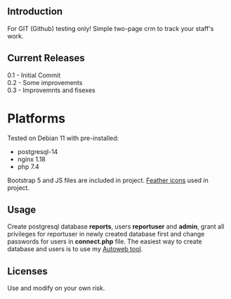 ## Introduction
For GIT (Github) testing only! Simple two-page crm to track your staff's work.
## Current Releases
0.1 - Initial Commit <br />
0.2 - Some improvements <br />
0.3 - Improvemnts and fisexes <br />
# Platforms
Tested on Debian 11 with pre-installed:
- postgresql-14
- nginx 1.18
- php 7.4 <br />

Bootstrap 5 and JS files are included in project.
[Feather icons](https://feathericons.com/) used in project.
## Usage
Create postgresql database **reports**, users **reportuser** and **admin**, grant all privileges for reportuser in newly created database first and change passwords for users in **connect.php** file.
The easiest way to create database and users is to use my [Autoweb tool](https://github.com/dardepin/autoweb).
## Licenses
Use and modify on your own risk.